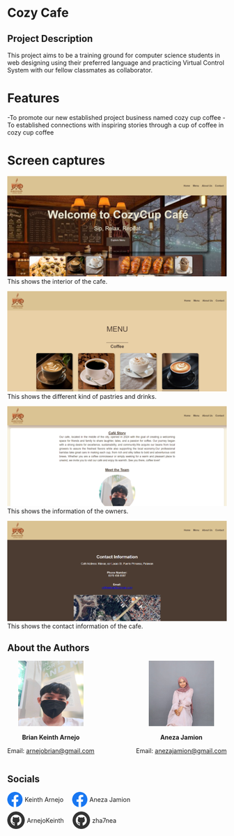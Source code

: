 # Cozy Cafe
## Project Description 
This project aims to be a training ground for computer science students in web designing using their preferred language
and practicing Virtual Control System with our fellow classmates as collaborator.
# Features
-To promote our new established project business named cozy cup coffee
-To established connections with inspiring stories through a cup of coffee in cozy cup coffee
#  Screen captures 
![Home Page](img/main.png)
This shows the interior of the cafe.

![Menu](img/Menu.png)
This shows the different kind of pastries and drinks. 

![About Us](/img/About.png)
This shows the information of the owners. 

![Contact](img/Contact.png)
This shows the contact information of the cafe. 


## About the Authors
<div style="display: flex; align-items: center; justify-content: space-between;">

<div style="text-align: center;">
<img src="img/keinth.jpg" height="150" width="150";">
<p><strong>Brian Keinth Arnejo</strong></p>
<p>Email: <a href="mailto:arnejobrian@gmail.com">arnejobrian@gmail.com</a></p>
</div>

<div style="text-align: center;">
<img src="img/aneza.jpg" height="150" width="150"">
<p><strong>Aneza Jamion</strong></p>
<p>Email: <a href="mailto:anezajamion@gmail.com">anezajamion@gmail.com</a></p>
</div>

</div>


## Socials
<div style="display: flex; flex-direction: column;">
    <div style="display: flex; align-items: center; margin-bottom: 10px;">
        <a href="https://www.facebook.com/synn.kb" style="display: inline-flex; align-items: center; text-decoration: none; margin-right: 20px;">
            <img src="img/fblogo.svg" width="35" style="margin-right: 5px;">
            Keinth Arnejo
        </a>
        <a href="https://www.facebook.com/profile.php?id=100070879459309&mibextid=ZbWKwL" style="display: inline-flex; align-items: center; text-decoration: none;">
            <img src="img/fblogo.svg" width="35" style="margin-right: 5px;">
            Aneza Jamion
        </a>
    </div>
    <div style="display: flex; align-items: center;">
        <a href="https://github.com/ArnejoKeinth" style="display: inline-flex; align-items: center; text-decoration: none; margin-right: 20px;">
            <img src="img/github.svg" width="40" style="margin-right: 5px;">
            ArnejoKeinth
        </a>
        <a href="https://github.com/zha7nea" style="display: inline-flex; align-items: center; text-decoration: none;">
            <img src="img/github.svg" width="40" style="margin-right: 5px;">
            zha7nea
        </a>
    </div>
</div>